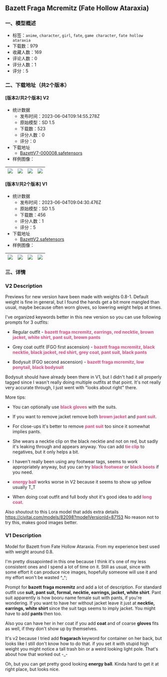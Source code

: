 ## Bazett Fraga Mcremitz (Fate Hollow Ataraxia)
### 一、模型概述

- 标签：`anime`, `character`, `girl`, `fate`, `game character`, `fate hollow ataraxia`
- 下载数：979
- 收藏人数：169
- 评论人数：0
- 评分人数：1
- 评分：5

### 二、下载地址（共2个版本）

#### [版本2/共2个版本] V2

- 统计数据
  - 发布时间：2023-06-04T09:14:55.278Z
  - 原始模型：SD 1.5
  - 下载数：523
  - 评分人数：0
  - 评分：0
- 下载地址
  - [BazettV7-000008.safetensors](https://civitai.com/api/download/models/88975)
- 样例图像：

| <img src="https://image.civitai.com/xG1nkqKTMzGDvpLrqFT7WA/f50d5b49-7a3e-4cb6-9595-4ad3f897c0ed/width=450/1025442.jpeg" /> | <img src="https://image.civitai.com/xG1nkqKTMzGDvpLrqFT7WA/48322fef-92b5-40dd-88d5-84ace3dd9dc0/width=450/1025436.jpeg" /> | <img src="https://image.civitai.com/xG1nkqKTMzGDvpLrqFT7WA/906cffca-45d3-47ae-8b13-f855c3139e49/width=450/1025429.jpeg" /> | <img src="https://image.civitai.com/xG1nkqKTMzGDvpLrqFT7WA/2ca70539-d265-4768-9227-b6b93eb486c6/width=450/1025432.jpeg" /> |
| ---- | ---- | ---- | ---- |

#### [版本1/共2个版本] V1

- 统计数据
  - 发布时间：2023-06-04T09:04:30.476Z
  - 原始模型：SD 1.5
  - 下载数：456
  - 评分人数：1
  - 评分：5
- 下载地址
  - [BazettV2.safetensors](https://civitai.com/api/download/models/20396)
- 样例图像：

| <img src="https://image.civitai.com/xG1nkqKTMzGDvpLrqFT7WA/f0bf3cf0-5d28-4a8a-27a9-5c84d2add000/width=450/216038.jpeg" /> | <img src="https://image.civitai.com/xG1nkqKTMzGDvpLrqFT7WA/c2c6040c-4059-4217-0ecd-9e3b2be40400/width=450/216041.jpeg" /> | <img src="https://image.civitai.com/xG1nkqKTMzGDvpLrqFT7WA/225fa1b0-9ffb-41de-f508-97ab41907a00/width=450/216040.jpeg" /> | <img src="https://image.civitai.com/xG1nkqKTMzGDvpLrqFT7WA/eebbc9d6-509c-4168-5af2-ac0d0703f100/width=450/216039.jpeg" /> |
| ---- | ---- | ---- | ---- |


### 三、详情
<h3 id="heading-2865">V2 Description</h3><p>Previews for new version have been made with weights 0.8-1. Default weight is fine in general, but I found the hands get a bit more mangled than usual, maybe because often worn gloves, so lowering weight helps at times.</p><p>I've organized keywords better in this new version so you can use following prompts for 3 outfits:</p><ul><li><p>Regular outfit - <strong><span style="color:rgb(230, 73, 128)">bazett fraga mcremitz, earrings, red necktie, brown jacket, white shirt, pant suit, brown pants</span></strong></p></li><li><p>Grey coat outfit (FGO first ascension) - <strong><span style="color:rgb(230, 73, 128)">bazett fraga mcremitz, black necktie, black jacket, red shirt, grey coat, pant suit, black pants</span></strong></p></li><li><p>Bodysuit (FGO second ascension) - <strong><span style="color:rgb(230, 73, 128)">bazett fraga mcremitz, low ponytail, black bodysuit</span></strong></p></li></ul><p>Bodysuit should have already been there in V1, but I didn't had it all properly tagged since I wasn't really doing multiple outfits at that point. It's not really very accurate through, I just went with "looks about right" there.</p><p>More tips:</p><ul><li><p>You can optionally use <strong><span style="color:rgb(230, 73, 128)">black gloves</span></strong> with the suits.</p></li><li><p>If you want to remove jacket remove both <strong><span style="color:rgb(230, 73, 128)">brown jacket</span></strong> and <strong><span style="color:rgb(230, 73, 128)">pant suit</span></strong>.</p></li><li><p>For close-ups it's better to remove <strong><span style="color:rgb(230, 73, 128)">pant suit</span></strong> too since it somewhat implies pants.</p></li><li><p>She wears a necktie clip on the black necktie and not on red, but sadly it's leaking through and appears anyway. You can add <strong><span style="color:rgb(230, 73, 128)">tie clip</span></strong> to negatives, but it only helps a bit.</p></li><li><p>I haven't really been using any footwear tags, seems to work appropriately anyway, but you can try <strong><span style="color:rgb(230, 73, 128)">black footwear</span></strong> or <strong><span style="color:rgb(230, 73, 128)">black boots</span></strong> if you need.</p></li><li><p><strong><span style="color:rgb(230, 73, 128)">energy ball</span></strong> works worse in V2 because it seems to show up yellow usually T_T</p></li><li><p>When doing coat outfit and full body shot it's good idea to add <strong><span style="color:rgb(230, 73, 128)">long coat</span></strong>.</p></li></ul><p>Also shoutout to this Lora model that adds extra details <a target="_blank" rel="ugc" href="https://civitai.com/models/82098?modelVersionId=87153">https://civitai.com/models/82098?modelVersionId=87153</a> No reason not to try this, makes good images better.</p><h3 id="heading-2866">V1 Description</h3><p>Model for Bazett from Fate Hollow Ataraxia. From my experience best used with weight around 0.8.</p><p>I'm pretty dissapointed in this one because I think it's one of my less consistent ones and I spend a lot of time on it. Still as usual, since with some effort it can produce nice images, hopefully someone will use it and my effort won't be wasted ^_^;</p><p>Prompt for <strong>bazett fraga mcremitz</strong> and add a lot of description. For standard outfit use<strong> suit, pant suit, formal, necktie, earrings, jacket, white shirt</strong>. Pant suit apparently is how booru name female suit with pants, if you're wondering. If you want to have her without jacket leave it just at <strong>necktie, earrings, white shirt </strong>since the suit tags seems to imply jacket. You might have to add <strong>pants </strong>then too.</p><p>Also you can have her in her coat if you add <strong>coat </strong>and of coarse <strong>gloves </strong>fits as well, if they don't show up by themselves.</p><p>It's v2 because I tried add <strong>fragarach </strong>keyword for container on her back, but looks like I still don't know how to do that. if you set it with stupid high weight you might notice a tall trash bin or a weird looking light pole. That's about how that worked out -_-</p><p>Oh, but you can get pretty good looking <strong>energy ball</strong>. Kinda hard to get it at right place, but looks nice.</p>